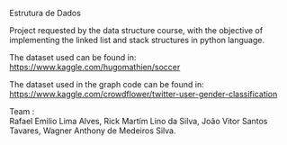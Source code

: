 Estrutura de Dados

Project requested by the data structure course, with the objective of implementing the linked list and stack structures in python language.

The dataset used can be found in: https://www.kaggle.com/hugomathien/soccer

The dataset used in the graph code can be found in: https://www.kaggle.com/crowdflower/twitter-user-gender-classification

Team :  
Rafael Emilio Lima Alves,
Rick Martím Lino da Silva,
João Vitor Santos Tavares,
Wagner Anthony de Medeiros Silva.